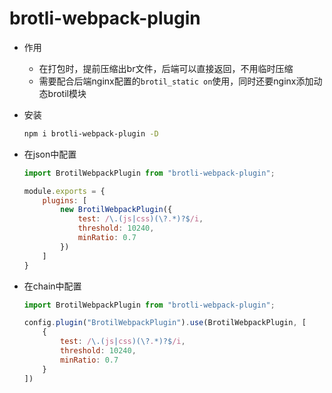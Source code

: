 # brotli-webpack-plugin

- 作用
    - 在打包时，提前压缩出br文件，后端可以直接返回，不用临时压缩
    - 需要配合后端nginx配置的`brotil_static on`使用，同时还要nginx添加动态brotil模块

- 安装
    ```bash
    npm i brotli-webpack-plugin -D
    ```

- 在json中配置

    ```js
    import BrotilWebpackPlugin from "brotli-webpack-plugin";

    module.exports = {
        plugins: [
            new BrotilWebpackPlugin({
                test: /\.(js|css)(\?.*)?$/i,
                threshold: 10240,
                minRatio: 0.7
            })
        ]
    }
    ```

- 在chain中配置
    
    ```js
    import BrotilWebpackPlugin from "brotli-webpack-plugin";
    
    config.plugin("BrotilWebpackPlugin").use(BrotilWebpackPlugin, [
        {
            test: /\.(js|css)(\?.*)?$/i,
            threshold: 10240,
            minRatio: 0.7
        }
    ])
    ```